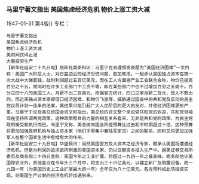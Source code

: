 ### 马里宁著文指出  美国焦虑经济危机  物价上涨工资大减

1947-01-31
第4版()
专栏：

    马里宁著文指出
    美国焦虑经济危机
    物价上涨工资大减
    美财阀饮鸠止渴
    大量投资生产
    【新华社延安二十九日电】塔斯社莫斯科讯：马里宁在真理报发表题为“美国经济困难”一文内称：美国广大阶层人士，对日益迫近的经济恐慌问题，愈加焦虑。一般承认美国独占资本在第一次大战中大赚其钱，战时利润超过五百亿美元，而在工人方面据产业工会联合会称，物价已提高百分之十五，而同时在许多工业部门中工资不等，即在某些部门中也不过增加百分之五或十。百分之四十八的美国工人，月薪不出二百美元，而据官方统计，四口之家月薪二百元，是入不敷出的，而近来独占资本家却借口经济困难，和物价飞涨等，威胁通过国会中的共和党及反动的民主党议员计划一连串的法案，其结果只能引起广大人民阶层的更大的反对，并使经济困难更形严重。马里宁于论及美总统国会咨文时指出，美总统的咨文整个来说受共和党的欢迎，共和党领袖现在坚持所谓两党政策，这种政策照目前力量的相互关系看来，无非是共和党的政策，为民主党政府接受和执行而已。马里宁又称，美总统向国会所提预算比过去和平时期超过十倍，这种预算将更加加强政府机构与独占资本家（他们手里集中着陆军定货）之间的联系，同时又将更加加强军人在整个国家生活中愈增愈大的作用。
    【新华社延安二十九日电】华盛顿讯：虽然美国官方及大资本之经济专家，都承认美国将遭遇经济危机，但是为利润的追求欲所刺激的美国资本家，仍以巨额资本投入生产中。据美证券交易所委员及商务部二十四日宣称：美国今年之工业扩展，将超过一九四一年之最高峰。商务部估计美国除农业外，其他各业在今年头三个月中，将支出三十六亿美元，以建立新厂及购置设备。而一九四一年（为美国历史上工业扩展最大的一年）全年仅为八十亿美元。各方预料如此项投资实现，则美国生产过剩的经济危机将加速到来。
